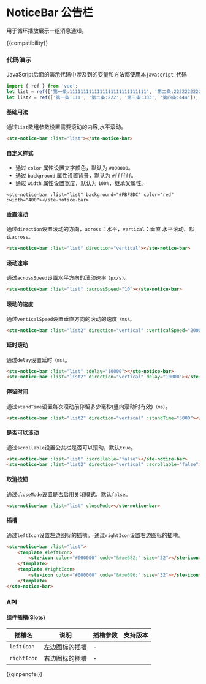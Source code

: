 # NoticeBar 公告栏

用于循环播放展示一组消息通知。

{{compatibility}}

### 代码演示

JavaScript后面的演示代码中涉及到的变量和方法都使用本`javascript
`代码

```javascript
import { ref } from 'vue';
let list = ref(['第一条:1111111111111111111111111111', '第二条:2222222222222222222222', '第三条:3333333333333']);
let list2 = ref(['第一条:111', '第二条:222', '第三条:333', '第四条:444']);
```

#### 基础用法

通过`list`数组参数设置需要滚动的内容,水平滚动。

```html
<ste-notice-bar :list="list"></ste-notice-bar>
```

#### 自定义样式

-   通过 `color` 属性设置文字颜色，默认为 `#000000`。
-   通过 `background` 属性设置背景，默认为 `#ffffff`。
-   通过 `width` 属性设置宽度，默认为 `100%`，继承父属性。

```
<ste-notice-bar :list="list" background="#FBF8DC" color="red" :width="400"></ste-notice-bar>
```

#### 垂直滚动

通过`direction`设置滚动的方向，`across`：水平，`vertical`：垂直 水平滚动、默认`across`。

```html
<ste-notice-bar :list="list" direction="vertical"></ste-notice-bar>
```

#### 滚动速率

通过`acrossSpeed`设置水平方向的滚动速率 `(px/s)`。

```html
<ste-notice-bar :list="list" :acrossSpeed="10"></ste-notice-bar>
```

#### 滚动的速度

通过`verticalSpeed`设置垂直方向的滚动的速度`（ms）`。

```html
<ste-notice-bar :list="list2" direction="vertical" :verticalSpeed="2000"></ste-notice-bar>
```

#### 延时滚动

通过`delay`设置延时`（ms）`。

```html
<ste-notice-bar :list="list" :delay="10000"></ste-notice-bar>
<ste-notice-bar :list="list2" direction="vertical" delay="10000"></ste-notice-bar>
```

#### 停留时间

通过`standTime`设置每次滚动前停留多少毫秒(竖向滚动时有效)`（ms）`。

```html
<ste-notice-bar :list="list2" direction="vertical" :standTime="5000"></ste-notice-bar>
```

#### 是否可以滚动

通过`scrollable`设置公共栏是否可以滚动，默认`true`。

```html
<ste-notice-bar :list="list" :scrollable="false"></ste-notice-bar>
<ste-notice-bar :list="list2" direction="vertical" :scrollable="false"></ste-notice-bar>
```

#### 取消按钮

通过`closeMode`设置是否启用关闭模式，默认`false`。

```html
<ste-notice-bar :list="list" closeMode></ste-notice-bar>
```

#### 插槽

通过`leftIcon`设置左边图标的插槽。
通过`rightIcon`设置右边图标的插槽。

```html
<ste-notice-bar :list="list">
    <template #leftIcon>
        <ste-icon color="#000000" code="&#xe682;" size="32"></ste-icon>
    </template>
    <template #rightIcon>
        <ste-icon color="#000000" code="&#xe696;" size="32"></ste-icon>
    </template>
</ste-notice-bar>
```

### API

<!-- props -->

#### 组件插槽(Slots)

| 插槽名      | 说明           | 插槽参数 | 支持版本 |
| ----------- | -------------- | -------- | -------- |
| `leftIcon`  | 左边图标的插槽 | -        |          |
| `rightIcon` | 右边图标的插槽 | -        |          |

{{qinpengfei}}
